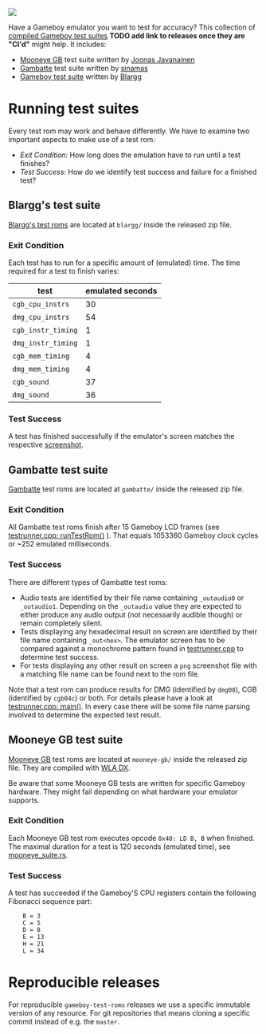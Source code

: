 ![](https://github.com/c-sp/gameboy-test-roms/workflows/build%20and%20release/badge.svg)

Have a Gameboy emulator you want to test for accuracy?
This collection of
[compiled Gameboy test suites]()
**TODO add link to releases once they are "CI'd"**
might help.
It includes:

* [Mooneye GB](https://github.com/Gekkio/mooneye-gb)
  test suite written by
  [Joonas Javanainen](https://github.com/Gekkio)
* [Gambatte](https://github.com/sinamas/gambatte)
  test suite written by
  [sinamas](https://github.com/sinamas)
* [Gameboy test suite](https://github.com/retrio/gb-test-roms)
  written by
  [Blargg](http://blargg.8bitalley.com/)



# Running test suites

Every test rom may work and behave differently.
We have to examine two important aspects to make use of a test rom:

* *Exit Condition:*
  How long does the emulation have to run until a test finishes?
* *Test Success:*
  How do we identify test success and failure for a finished test?



## Blargg's test suite

[Blargg's test roms](https://github.com/retrio/gb-test-roms)
are located at `blargg/` inside the released zip file.

### Exit Condition

Each test has to run for a specific amount of (emulated) time.
The time required for a test to finish varies:

| test | emulated seconds |
|---|---|
| `cgb_cpu_instrs` | 30 |
| `dmg_cpu_instrs` | 54 |
| `cgb_instr_timing` | 1 |
| `dmg_instr_timing` | 1 |
| `cgb_mem_timing` | 4 |
| `dmg_mem_timing` | 4 |
| `cgb_sound` | 37 |
| `dmg_sound` | 36 |

### Test Success

A test has finished successfully if the emulator's screen matches the
respective [screenshot](src/blargg-expected).



## Gambatte test suite

[Gambatte](https://github.com/sinamas/gambatte)
test roms are located at `gambatte/` inside the released zip file.

### Exit Condition

All Gambatte test roms finish after 15 Gameboy LCD frames (see
[testrunner.cpp: runTestRom()](https://github.com/sinamas/gambatte/blob/master/test/testrunner.cpp)
).
That equals 1053360 Gameboy clock cycles or ~252 emulated milliseconds.

### Test Success

There are different types of Gambatte test roms:

* Audio tests are identified by their file name containing `_outaudio0` or
  `_outaudio1`.
  Depending on the `_outaudio` value they are expected to either produce any
  audio output (not necessarily audible though) or remain completely silent.
* Tests displaying any hexadecimal result on screen are identified by their
  file name containing `_out<hex>`.
  The emulator screen has to be compared against a monochrome pattern found in
  [testrunner.cpp](https://github.com/sinamas/gambatte/blob/master/test/testrunner.cpp)
  to determine test success.
* For tests displaying any other result on screen a `png` screenshot file
  with a matching file name can be found next to the rom file.

Note that a test rom can produce results for DMG (identified by `dmg08`),
CGB (identified by `cgb04c`) or both.
For details please have a look at
[testrunner.cpp: main()](https://github.com/sinamas/gambatte/blob/master/test/testrunner.cpp).
In every case there will be some file name parsing involved to determine the
expected test result.



## Mooneye GB test suite

[Mooneye GB](https://github.com/Gekkio/mooneye-gb)
test roms are located at `mooneye-gb/` inside the released zip file.
They are compiled with [WLA DX](https://github.com/vhelin/wla-dx).

Be aware that some Mooneye GB tests are written for specific Gameboy hardware.
They might fail depending on what hardware your emulator supports.

### Exit Condition

Each Mooneye GB test rom executes opcode `0x40: LD B, B` when finished.
The maximal duration for a test is 120 seconds (emulated time),
see [mooneye_suite.rs](https://github.com/Gekkio/mooneye-gb/blob/master/core/tests/mooneye_suite.rs).

### Test Success

A test has succeeded if the Gameboy'S CPU registers contain the following
Fibonacci sequence part:
```
    B = 3
    C = 5
    D = 8
    E = 13
    H = 21
    L = 34
```



# Reproducible releases

For reproducible `gameboy-test-roms` releases we use a specific immutable
version of any resource.
For git repositories that means cloning a specific commit instead of e.g. the
`master`.
